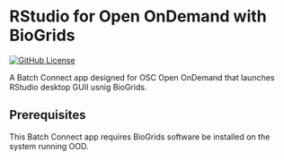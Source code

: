 # RStudio for Open OnDemand with BioGrids


[![GitHub License](https://img.shields.io/badge/license-MIT-green.svg)](https://opensource.org/licenses/MIT)

A Batch Connect app designed for OSC Open OnDemand that launches RStudio desktop GUII usnig BioGrids.  

## Prerequisites

This Batch Connect app requires BioGrids software be installed on the system running OOD.

[BioGrids]: https://biogrids.org
